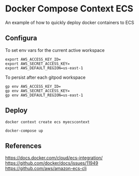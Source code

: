 # Docker Compose Context ECS
An example of how to quickly deploy docker containers to ECS

## Configura

To set env vars for the current active workspace
```
export AWS_ACCESS_KEY_ID=
export AWS_SECRET_ACCESS_KEY=
export AWS_DEFAULT_REGION=us-east-1
```

To persist after each gitpod workspace
```
gp env AWS_ACCESS_KEY_ID=
gp env AWS_SECRET_ACCESS_KEY=
gp env AWS_DEFAULT_REGION=us-east-1
```

## Deploy

```
docker context create ecs myecscontext
```

```
docker-compose up
```

## References

https://docs.docker.com/cloud/ecs-integration/
https://github.com/docker/docs/issues/11949
https://github.com/aws/amazon-ecs-cli